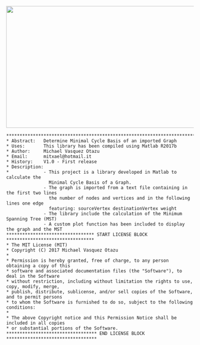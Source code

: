 <p align="left">
<img width="660" height="328" src="https://github.com/mitxael/mcb-greedy/blob/master/screenshots/input_hypercube_16.png">
</p>
    
    ***************************************************************************************
    * Abstract:   Determine Minimal Cycle Basis of an imported Graph
    * Uses:       This library has been compiled using Matlab R2017b
    * Author:     Michael Vasquez Otazu
    * Email:      mitxael@hotmail.it
    * History:    V1.0 - First release
    * Description:
    *             - This project is a library developed in Matlab to calculate the 
                    Minimal Cycle Basis of a Graph.
                  - The graph is imported from a text file containing in the first two lines 
                    the number of nodes and vertices and in the following lines one edge 
                    featuring: sourceVertex destinationVertex weight
                  - The library include the calculation of the Minimum Spanning Tree (MST)
                  - A custom plot function has been included to display the graph and the MST
    ********************************* START LICENSE BLOCK *********************************
    * The MIT License (MIT)
    * Copyright (C) 2017 Michael Vasquez Otazu
    *
    * Permission is hereby granted, free of charge, to any person obtaining a copy of this 
    * software and associated documentation files (the "Software"), to deal in the Software 
    * without restriction, including without limitation the rights to use, copy, modify, merge, 
    * publish, distribute, sublicense, and/or sell copies of the Software, and to permit persons 
    * to whom the Software is furnished to do so, subject to the following conditions:
    * 
    * The above Copyright notice and this Permission Notice shall be included in all copies 
    * or substantial portions of the Software.
    ********************************** END LICENSE BLOCK **********************************
